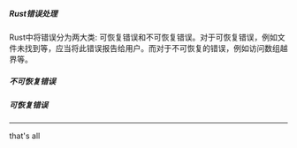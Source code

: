 ##### Rust错误处理

Rust中将错误分为两大类: 可恢复错误和不可恢复错误。对于可恢复错误，例如文件未找到等，应当将此错误报告给用户。而对于不可恢复的错误，例如访问数组越界等。

##### 不可恢复错误





##### 可恢复错误







---

that's all